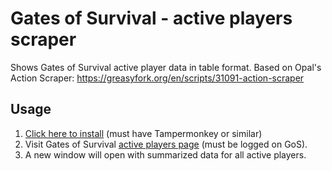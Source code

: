 # Gates of Survival - active players scraper
Shows Gates of Survival active player data in table format. Based on Opal's Action Scraper: https://greasyfork.org/en/scripts/31091-action-scraper

## Usage
1. [Click here to install](https://github.com/dang-nabbit/gos-active-players-scraper/raw/master/gos-active-players-scraper.user.js) (must have Tampermonkey or similar)
1. Visit Gates of Survival [active players page](https://www.gatesofsurvival.com/game/online.php) (must be logged on GoS).
1. A new window will open with summarized data for all active players.
